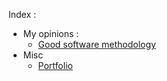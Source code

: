 Index : 
 - My opinions : 
    - [Good software methodology](opinions\technology\good_software.html)
- Misc 
    - [Portfolio](misc\port.html)